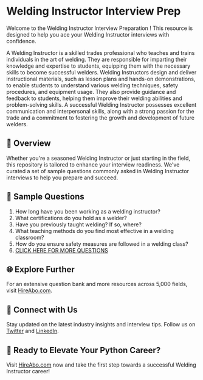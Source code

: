 # Welding Instructor Interview Prep

Welcome to the Welding Instructor Interview Preparation ! This resource is designed to help you ace your Welding Instructor interviews with confidence.

A Welding Instructor is a skilled trades professional who teaches and trains individuals in the art of welding. They are responsible for imparting their knowledge and expertise to students, equipping them with the necessary skills to become successful welders. Welding Instructors design and deliver instructional materials, such as lesson plans and hands-on demonstrations, to enable students to understand various welding techniques, safety procedures, and equipment usage. They also provide guidance and feedback to students, helping them improve their welding abilities and problem-solving skills. A successful Welding Instructor possesses excellent communication and interpersonal skills, along with a strong passion for the trade and a commitment to fostering the growth and development of future welders.

## 🚀 Overview

Whether you're a seasoned Welding Instructor or just starting in the field, this repository is tailored to enhance your interview readiness. We've curated a set of sample questions commonly asked in Welding Instructor interviews to help you prepare and succeed.

## 📝 Sample Questions

1. How long have you been working as a welding instructor?
2. What certifications do you hold as a welder?
3. Have you previously taught welding? If so, where?
4. What teaching methods do you find most effective in a welding classroom?
5. How do you ensure safety measures are followed in a welding class?
6. [CLICK HERE FOR MORE QUESTIONS](https://hireabo.com/job/12_3_12/Welding%20Instructor)

## 🌐 Explore Further

For an extensive question bank and more resources across 5,000 fields, visit [HireAbo.com](https://www.hireabo.com).

## 📱 Connect with Us

Stay updated on the latest industry insights and interview tips. Follow us on [Twitter](https://twitter.com/hireabo) and [LinkedIn](https://www.linkedin.com/in/hire-abo-3609972a8/).

## 🚀 Ready to Elevate Your Python Career?

Visit [HireAbo.com](https://www.hireabo.com) now and take the first step towards a successful Welding Instructor career!